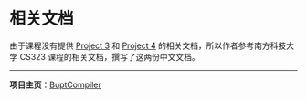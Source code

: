 # 相关文档

由于课程没有提供 [Project 3](https://github.com/XIA-Jinyi/BuptCompiler/blob/main/Documents/Project%203.md) 和 [Project 4](https://github.com/XIA-Jinyi/BuptCompiler/blob/main/Documents/Project%204.md) 的相关文档，所以作者参考南方科技大学 CS323 课程的相关文档，撰写了这两份中文文档。

---

__项目主页__：[BuptCompiler](https://github.com/XIA-Jinyi/BuptCompiler/tree/main)